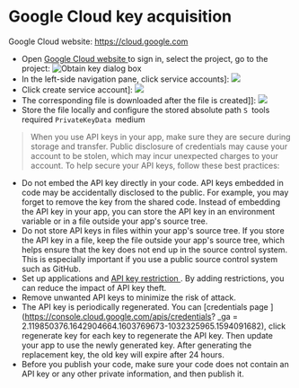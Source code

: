 # Google Cloud key acquisition

Google Cloud website: https://cloud.google.com

- Open [Google Cloud website ](https://cloud.google.com) to sign in, select the project, go to the project:
![Obtain key dialog box](https://images.serverlessfans.com/access/google-console.jpg)
- In the left-side navigation pane, click service accounts]:
![](https://images.serverlessfans.com/access/google-service.jpg)
- Click create service account]:
![](https://images.serverlessfans.com/access/google-add.jpg)
- The corresponding file is downloaded after the file is created]]:
![](https://images.serverlessfans.com/access/google-access.jpg)
- Store the file locally and configure the stored absolute path `S `tools required `PrivateKeyData `medium

> When you use API keys in your app, make sure they are secure during storage and transfer. Public disclosure of credentials may cause your account to be stolen, which may incur unexpected charges to your account. To help secure your API keys, follow these best practices:

- Do not embed the API key directly in your code. API keys embedded in code may be accidentally disclosed to the public. For example, you may forget to remove the key from the shared code. Instead of embedding the API key in your app, you can store the API key in an environment variable or in a file outside your app's source tree.
- Do not store API keys in files within your app's source tree. If you store the API key in a file, keep the file outside your app's source tree, which helps ensure that the key does not end up in the source control system. This is especially important if you use a public source control system such as GitHub.
- Set up applications and [API key restriction ](https://cloud.google.com/docs/authentication/api-keys#api_key_restrictions). By adding restrictions, you can reduce the impact of API key theft.
- Remove unwanted API keys to minimize the risk of attack.
- The API key is periodically regenerated. You can [credentials page ](https://console.cloud.google.com/apis/credentials? _ga = 2.119850376.1642904664.1603769673-1032325965.1594091682), click regenerate key for each key to regenerate the API key. Then update your app to use the newly generated key. After generating the replacement key, the old key will expire after 24 hours.
- Before you publish your code, make sure your code does not contain an API key or any other private information, and then publish it.

